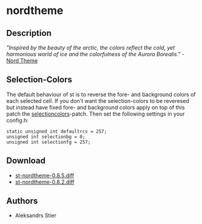 nordtheme
=========

Description
-----------
*"Inspired by the beauty of the arctic, the colors reflect the cold, yet harmonious world of ice and the colorfulness of the Aurora Borealis."* - [Nord Theme](https://www.nordtheme.com/)

Selection-Colors
----------------
The default behaviour of st is to reverse the fore- and background colors of each selected cell. If you don't want the selection-colors to be reveresed but instead have fixed fore- and background colors apply on top of this patch the [selectioncolors](../selectioncolors/)-patch. Then set the following settings in your config.h:

	static unsigned int defaultrcs = 257;
	unsigned int selectionbg = 0;
	unsigned int selectionfg = 257;

Download
--------
* [st-nordtheme-0.8.5.diff](st-nordtheme-0.8.5.diff)
* [st-nordtheme-0.8.2.diff](st-nordtheme-0.8.2.diff)

Authors
-------
* Aleksandrs Stier
